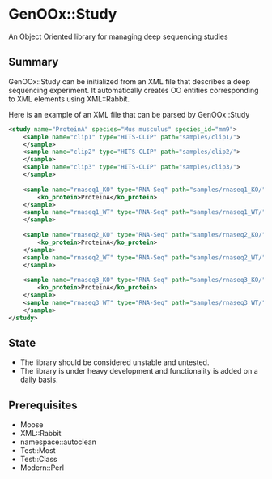 GenOOx::Study
==========================================================================
An Object Oriented library for managing deep sequencing studies

Summary
--------------
GenOOx::Study can be initialized from an XML file that describes a deep sequencing experiment.
It automatically creates OO entities corresponding to XML elements using XML::Rabbit.

Here is an example of an XML file that can be parsed by GenOOx::Study
```xml
<study name="ProteinA" species="Mus musculus" species_id="mm9">
	<sample name="clip1" type="HITS-CLIP" path="samples/clip1/">
	</sample>
	<sample name="clip2" type="HITS-CLIP" path="samples/clip2/">
	</sample>
	<sample name="clip3" type="HITS-CLIP" path="samples/clip3/">
	</sample>
	
	<sample name="rnaseq1_KO" type="RNA-Seq" path="samples/rnaseq1_KO/" stage="Adult" cell_stage="Whole" condition="KO">
		<ko_protein>ProteinA</ko_protein>
	</sample>
	<sample name="rnaseq1_WT" type="RNA-Seq" path="samples/rnaseq1_WT/" stage="Adult" cell_stage="Whole" condition="WT">
	</sample>
	
	<sample name="rnaseq2_KO" type="RNA-Seq" path="samples/rnaseq2_KO/" stage="Adult" cell_stage="Pachytene" condition="KO">
		<ko_protein>ProteinA</ko_protein>
	</sample>
	<sample name="rnaseq2_WT" type="RNA-Seq" path="samples/rnaseq2_WT/" stage="Adult" cell_stage="Pachytene" condition="WT">
	</sample>
	
	<sample name="rnaseq3_KO" type="RNA-Seq" path="samples/rnaseq3_KO/" stage="Adult" cell_stage="Round spermatids" condition="KO">
		<ko_protein>ProteinA</ko_protein>
	</sample>
	<sample name="rnaseq3_WT" type="RNA-Seq" path="samples/rnaseq3_WT/" stage="Adult" cell_stage="Round spermatids" condition="WT">
	</sample>
</study>
```

State
--------------
* The library should be considered unstable and untested.
* The library is under heavy development and functionality is added on a daily basis.

Prerequisites
--------------
* Moose
* XML::Rabbit
* namespace::autoclean
* Test::Most
* Test::Class
* Modern::Perl
